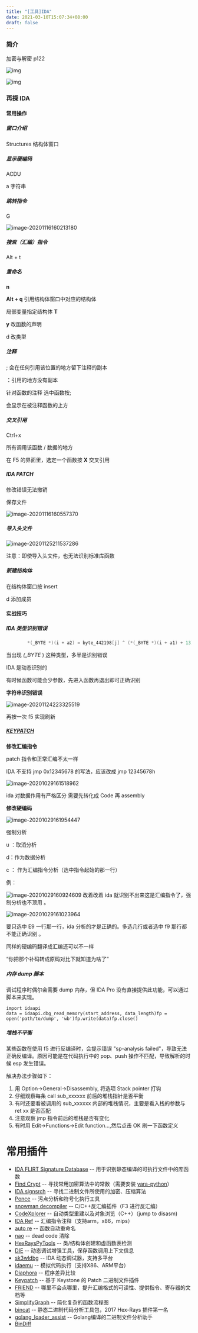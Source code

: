 ```yaml
---
title: "[工具]IDA"
date: 2021-03-10T15:07:34+08:00
draft: false
---
```


### 简介

加密与解密 p122

![img](https://www.kro1lsec.com:442/images/2021/05/28/20210528171820.png)

![img](https://www.kro1lsec.com:442/images/2021/05/28/20210528171822.png)

### 再探 IDA

#### 常用操作

##### 窗口介绍

Structures 结构体窗口

##### 显示硬编码

ACDU

a 字符串

##### 跳转指令

G

![image-20201116160213180](https://www.kro1lsec.com:442/images/2021/05/28/20210528171824.png)

##### 搜索（汇编）指令

Alt + t

##### 重命名

**n**

**Alt + q** 引用结构体窗口中对应的结构体

局部变量指定结构体 **T**

**y** 改函数的声明

d 改类型

##### 注释

; 会在任何引用该位置的地方留下注释的副本

：引用的地方没有副本

针对函数的注释 选中函数按;

会显示在被注释函数的上方

##### 交叉引用

Ctrl+x

所有调用该函数 / 数据的地方

在 F5 的界面里，选定一个函数按 **X** 交叉引用

##### IDA PATCH

修改错误无法撤销

保存文件

![image-20201116160557370](https://www.kro1lsec.com:442/images/2021/05/28/20210528171828.png)

##### 导入头文件

![image-20201125211537286](https://www.kro1lsec.com:442/images/2021/05/28/20210528171830.png)

注意：即使导入头文件，也无法识别标准库函数

##### 新建结构体

在结构体窗口按 insert

d 添加成员

#### 实战技巧

##### IDA 类型识别错误

```c++
        *(_BYTE *)(i + a2) = byte_442198[j] ^ (*(_BYTE *)(i + a1) + 13);
```

当出现 *(_BYTE* ) 这种类型，多半是识别错误

IDA 是动态识别的

有时候函数可能会少参数，先进入函数再退出即可正确识别

**字符串识别错误**

![image-20201124223325519](https://www.kro1lsec.com:442/images/2021/05/28/20210528171832.png)

再按一次 f5 实现刷新

##### [KEYPATCH](https://github.com/keystone-engine/keypatch)

**修改汇编指令**

patch 指令和正常汇编不太一样

IDA 不支持 jmp 0x12345678 的写法，应该改成 jmp 12345678h

![image-20201029161518962](https://www.kro1lsec.com:442/images/2021/05/28/20210528171834.png)

ida 对数据作用有严格区分 需要先转化成 Code 再 assembly

**修改硬编码**

![image-20201029161954447](https://www.kro1lsec.com:442/images/2021/05/28/20210528171836.png)

强制分析

u ：取消分析

d：作为数据分析

c ： 作为汇编指令分析（选中指令起始的那一行）

例：

![image-20201029160924609](https://www.kro1lsec.com:442/images/2021/05/28/20210528171839.png) 改着改着 ida 就识别不出来这是汇编指令了，强制分析也不顶用 。

![image-20201029161023964](https://www.kro1lsec.com:442/images/2021/05/28/20210528171842.png)

要只选中 E9 一行那一行，ida 分析的才是正确的。多选几行或者选中 f9 那行都不能正确识别 。

同样的硬编码翻译成汇编还可以不一样

“你把那个补码转成原码对比下就知道为啥了”

##### 内存 dump 脚本

调试程序时偶尔会需要 dump 内存，但 IDA Pro 没有直接提供此功能，可以通过脚本来实现。

```
import idaapi
data = idaapi.dbg_read_memory(start_address, data_length)fp = open('path/to/dump', 'wb')fp.write(data)fp.close()
```

##### 堆栈不平衡

某些函数在使用 f5 进行反编译时，会提示错误 "sp-analysis failed"，导致无法正确反编译。原因可能是在代码执行中的 pop、push 操作不匹配，导致解析的时候 esp 发生错误。

解决办法步骤如下：

1. 用 Option->General->Disassembly, 将选项 Stack pointer 打钩
2. 仔细观察每条 call sub_xxxxxx 前后的堆栈指针是否平衡
3. 有时还要看被调用的 sub_xxxxxx 内部的堆栈情况，主要是看入栈的参数与 ret xx 是否匹配
4. 注意观察 jmp 指令前后的堆栈是否有变化
5. 有时用 Edit->Functions->Edit function...,然后点击 OK 刷一下函数定义

# 常用插件

- [IDA FLIRT Signature Database](https://github.com/push0ebp/sig-database) -- 用于识别静态编译的可执行文件中的库函数
- [Find Crypt](https://github.com/polymorf/findcrypt-yara) -- 寻找常用加密算法中的常数（需要安装 [yara-python](https://github.com/VirusTotal/yara-python)）
- [IDA signsrch](https://github.com/nihilus/IDA_Signsrch) -- 寻找二进制文件所使用的加密、压缩算法
- [Ponce](https://github.com/illera88/Ponce) -- 污点分析和符号化执行工具
- [snowman decompiler](https://github.com/yegord/snowman/tree/v0.1.0) -- C/C++反汇编插件（F3 进行反汇编）
- [CodeXplorer](https://github.com/REhints/HexRaysCodeXplorer) -- 自动类型重建以及对象浏览（C++）（jump to disasm)
- [IDA Ref](https://github.com/nologic/idaref) -- 汇编指令注释（支持arm，x86，mips）
- [auto re](https://github.com/a1ext/auto_re) -- 函数自动重命名
- [nao](https://github.com/tkmru/nao) -- dead code 清除
- [HexRaysPyTools](https://github.com/igogo-x86/HexRaysPyTools) -- 类/结构体创建和虚函数表检测
- [DIE](https://github.com/ynvb/DIE) -- 动态调试增强工具，保存函数调用上下文信息
- [sk3wldbg](https://github.com/cseagle/sk3wldbg) -- IDA 动态调试器，支持多平台
- [idaemu](https://github.com/36hours/idaemu) -- 模拟代码执行（支持X86、ARM平台）
- [Diaphora](https://github.com/joxeankoret/diaphora) -- 程序差异比较
- [Keypatch](https://github.com/keystone-engine/keypatch) -- 基于 Keystone 的 Patch 二进制文件插件
- [FRIEND](https://github.com/alexhude/FRIEND) -- 哪里不会点哪里，提升汇编格式的可读性、提供指令、寄存器的文档等
- [SimplifyGraph](https://github.com/fireeye/SimplifyGraph) -- 简化复杂的函数流程图
- [bincat](https://github.com/airbus-seclab/bincat) -- 静态二进制代码分析工具包，2017 Hex-Rays 插件第一名
- [golang_loader_assist](https://github.com/strazzere/golang_loader_assist) -- Golang编译的二进制文件分析助手
- [BinDiff](https://www.zynamics.com/bindiff.html)
